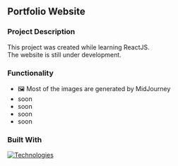 ## Portfolio Website

<!-- ABOUT THE PROJECT -->
### Project Description

This project was created while learning ReactJS. <br>
The website is still under development.

<h3>Functionality</h3>

- 🖼️ Most of the images are generated by MidJourney
- soon
- soon
- soon
- soon

<!-- Technologies -->
### Built With
[![Technologies](https://skillicons.dev/icons?i=react,vite,js,tailwind)](https://skillicons.dev)
<br>
